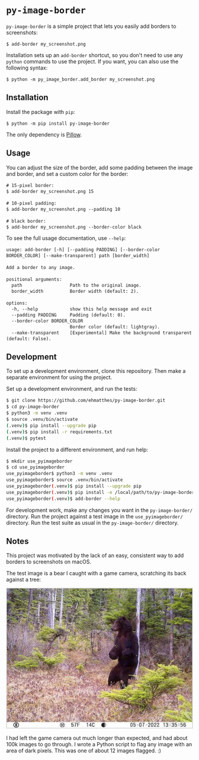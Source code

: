 `py-image-border`
===

`py-image-border` is a simple project that lets you easily add borders to screenshots:

```
$ add-border my_screenshot.png
```

Installation sets up an `add-border` shortcut, so you don't need to use any `python` commands to use the project. If you want, you can also use the following syntax:

```
$ python -m py_image_border.add_border my_screenshot.png
```

Installation
---
Install the package with `pip`:

```
$ python -m pip install py-image-border
```

The only dependency is [Pillow](https://pillow.readthedocs.io/en/stable/index.html).

Usage
---

You can adjust the size of the border, add some padding between the image and border, and set a custom color for the border:

```
# 15-pixel border:
$ add-border my_screenshot.png 15

# 10-pixel padding:
$ add-border my_screenshot.png --padding 10

# black border:
$ add-border my_screenshot.png --border-color black
```

To see the full usage documentation, use `--help`:

```
usage: add-border [-h] [--padding PADDING] [--border-color BORDER_COLOR] [--make-transparent] path [border_width]

Add a border to any image.

positional arguments:
  path                  Path to the original image.
  border_width          Border width (default: 2).

options:
  -h, --help            show this help message and exit
  --padding PADDING     Padding (default: 0).
  --border-color BORDER_COLOR
                        Border color (default: lightgray).
  --make-transparent    [Experimental] Make the background transparent (default: False).
```

Development
---

To set up a development environment, clone this repository. Then make a separate environment for using the project.

Set up a development environment, and run the tests:

```sh
$ git clone https://github.com/ehmatthes/py-image-border.git
$ cd py-image-border
$ python3 -m venv .venv
$ source .venv/bin/activate
(.venv)$ pip install --upgrade pip
(.venv)$ pip install -r requirements.txt
(.venv)$ pytest
```

Install the project to a different environment, and run help:

```sh
$ mkdir use_pyimageborder
$ cd use_pyimageborder
use_pyimageborder$ python3 -m venv .venv
use_pyimageborder$ source .venv/bin/activate
use_pyimageborder(.venv)$ pip install --upgrade pip
use_pyimageborder(.venv)$ pip install -e /local/path/to/py-image-border
use_pyimageborder(.venv)$ add-border --help
```

For development work, make any changes you want in the `py-image-border/` directory. Run the project against a test image in the `use_pyimageborder/` directory. Run the test suite as usual in the `py-image-border/` directory.

Notes
---

This project was motivated by the lack of an easy, consistent way to add borders to screenshots on macOS.

The test image is a bear I caught with a game camera, scratching its back against a tree:

![Bear scratching its back against a tree](https://github.com/ehmatthes/py-image-border/raw/main/tests/reference_images/bear_scratching_default.jpg)

I had left the game camera out much longer than expected, and had about 100k images to go through. I wrote a Python script to flag any image with an area of dark pixels. This was one of about 12 images flagged. :)